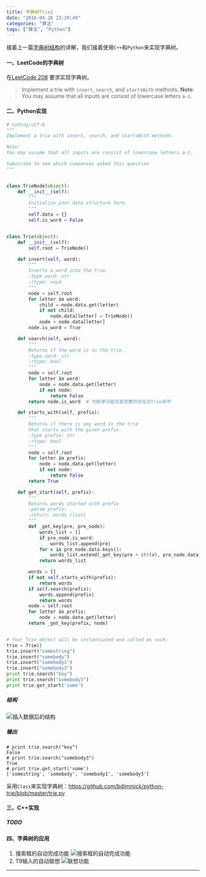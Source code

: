 ```yaml
---
title: 字典树Trie2
date: "2016-04-26 23:20:49"
categories: "算法"
tags: ["算法", "Python"]
---
```


接着上一篇[字典树结构](http://hoooo.org/2016/04/25/Trie%E5%AD%97%E5%85%B8%E6%A0%91/)的讲解，我们接着使用`C++`和`Python`来实现字典树。


#### 一、LeetCode的字典树

 在[LeetCode 208](https://leetcode.com/problems/implement-trie-prefix-tree/) 要求实现字典树。

> Implement a trie with `insert`, `search`, and `startsWith` methods.
> **Note**:
You may assume that all inputs are consist of lowercase letters `a-z`.

<!-- more -->

#### 二、Python实现

```Python
# coding:utf-8
"""
Implement a trie with insert, search, and startsWith methods.

Note:
You may assume that all inputs are consist of lowercase letters a-z.

Subscribe to see which companies asked this question
"""


class TrieNode(object):
    def __init__(self):
        """
        Initialize your data structure here.
        """
        self.data = {}
        self.is_word = False


class Trie(object):
    def __init__(self):
        self.root = TrieNode()

    def insert(self, word):
        """
        Inserts a word into the trie.
        :type word: str
        :rtype: void
        """
        node = self.root
        for letter in word:
            child = node.data.get(letter)
            if not child:
                node.data[letter] = TrieNode()
            node = node.data[letter]
        node.is_word = True

    def search(self, word):
        """
        Returns if the word is in the trie.
        :type word: str
        :rtype: bool
        """
        node = self.root
        for letter in word:
            node = node.data.get(letter)
            if not node:
                return False
        return node.is_word  # 判断单词是否是完整的存在在trie树中

    def starts_with(self, prefix):
        """
        Returns if there is any word in the trie
        that starts with the given prefix.
        :type prefix: str
        :rtype: bool
        """
        node = self.root
        for letter in prefix:
            node = node.data.get(letter)
            if not node:
                return False
        return True

    def get_start(self, prefix):
        """
        Returns words started with prefix
        :param prefix:
        :return: words (list)
        """
        def _get_key(pre, pre_node):
            words_list = []
            if pre_node.is_word:
                words_list.append(pre)
            for x in pre_node.data.keys():
                words_list.extend(_get_key(pre + str(x), pre_node.data.get(x)))
            return words_list

        words = []
        if not self.starts_with(prefix):
            return words
        if self.search(prefix):
            words.append(prefix)
            return words
        node = self.root
        for letter in prefix:
            node = node.data.get(letter)
        return _get_key(prefix, node)


# Your Trie object will be instantiated and called as such:
trie = Trie()
trie.insert("somestring")
trie.insert("somebody")
trie.insert("somebody1")
trie.insert("somebody3")
print trie.search("key")
print trie.search("somebody3")
print trie.get_start('some')

```

##### 结构
![插入数据后的结构](http://img.blog.csdn.net/20160426235337743)


##### 输出

```
# print trie.search("key")
False
# print trie.search("somebody3")
True
# print trie.get_start('some')
['somestring', 'somebody', 'somebody1', 'somebody3']
```

采用`Class`来实现字典树：https://github.com/bdimmick/python-trie/blob/master/trie.py

#### 三、C++实现


##### _TODO_



#### 四、字典树的应用

1. 搜索框的自动完成功能
  ![搜索框的自动完成功能](http://img.blog.csdn.net/20160426233508001) 
1. T9输入的自动联想
![联想功能](http://img.blog.csdn.net/20160426233551298)


---------

[1]: https://leetcode.com/articles/implement-trie-prefix-tree/

